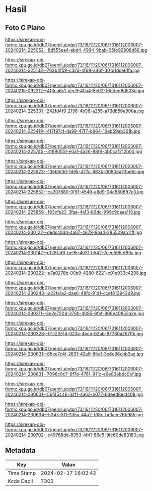 # Hasil

## Foto C Plano

https://sirekap-obj-formc.kpu.go.id/db07/pemilu/pdpr/73/16/11/20/06/7316112006007-20240214-225052--8d555ea4-abd4-4994-9bab-05fe92908d68.jpg

https://sirekap-obj-formc.kpu.go.id/db07/pemilu/pdpr/73/16/11/20/06/7316112006007-20240214-225133--703b4f59-c32d-4f69-a46f-301d1dce6ffa.jpg

https://sirekap-obj-formc.kpu.go.id/db07/pemilu/pdpr/73/16/11/20/06/7316112006007-20240215-092212--4f3ca6c1-dec9-40a4-8e02-16dded6d503d.jpg

https://sirekap-obj-formc.kpu.go.id/db07/pemilu/pdpr/73/16/11/20/06/7316112006007-20240214-225331--242fd4f9-2196-4b98-a255-a73d856e900a.jpg

https://sirekap-obj-formc.kpu.go.id/db07/pemilu/pdpr/73/16/11/20/06/7316112006007-20240214-225419--4f7f97cf-da99-47f7-b964-16eb59ab361b.jpg

https://sirekap-obj-formc.kpu.go.id/db07/pemilu/pdpr/73/16/11/20/06/7316112006007-20240214-225745--31690551-e0a1-4a26-88f9-4b0caf212b0d.jpg

https://sirekap-obj-formc.kpu.go.id/db07/pemilu/pdpr/73/16/11/20/06/7316112006007-20240214-225923--13ebfe30-1d95-477c-883b-0080ea73be6c.jpg

https://sirekap-obj-formc.kpu.go.id/db07/pemilu/pdpr/73/16/11/20/06/7316112006007-20240214-225852--ca207880-0f91-4549-a8d9-04c8808ff7e3.jpg

https://sirekap-obj-formc.kpu.go.id/db07/pemilu/pdpr/73/16/11/20/06/7316112006007-20240214-225859--f93cfe23-3faa-4a13-b6dc-999c9daaa118.jpg

https://sirekap-obj-formc.kpu.go.id/db07/pemilu/pdpr/73/16/11/20/06/7316112006007-20240214-230122--dedcc0dd-4a07-4679-8aa4-285529ab11ff.jpg

https://sirekap-obj-formc.kpu.go.id/db07/pemilu/pdpr/73/16/11/20/06/7316112006007-20240214-230147--df281af6-be95-4b3f-b542-7cee595ef80a.jpg

https://sirekap-obj-formc.kpu.go.id/db07/pemilu/pdpr/73/16/11/20/06/7316112006007-20240214-230222--e7a0278b-00b9-4280-8221-c01e933c4208.jpg

https://sirekap-obj-formc.kpu.go.id/db07/pemilu/pdpr/73/16/11/20/06/7316112006007-20240214-230243--a22fa1e2-dae6-48fc-91d1-ccef813943d9.jpg

https://sirekap-obj-formc.kpu.go.id/db07/pemilu/pdpr/73/16/11/20/06/7316112006007-20240214-230311--3e2e7204-378b-4085-8fef-866e40852a2e.jpg

https://sirekap-obj-formc.kpu.go.id/db07/pemilu/pdpr/73/16/11/20/06/7316112006007-20240214-230328--01c23e14-023a-4ecb-b2ab-87780a297ffe.jpg

https://sirekap-obj-formc.kpu.go.id/db07/pemilu/pdpr/73/16/11/20/06/7316112006007-20240214-230631--85ee7c4f-2631-42a6-85df-3e6e96cbb3ad.jpg

https://sirekap-obj-formc.kpu.go.id/db07/pemilu/pdpr/73/16/11/20/06/7316112006007-20240214-230631--7096c0c7-6f7d-4761-911c-e6e83ebdc0bf.jpg

https://sirekap-obj-formc.kpu.go.id/db07/pemilu/pdpr/73/16/11/20/06/7316112006007-20240214-230631--56f45446-32f1-4a63-b077-b3eed8ecf408.jpg

https://sirekap-obj-formc.kpu.go.id/db07/pemilu/pdpr/73/16/11/20/06/7316112006007-20240214-230634--5347c3f1-2d5a-44a2-b18c-bc1aee76b985.jpg

https://sirekap-obj-formc.kpu.go.id/db07/pemilu/pdpr/73/16/11/20/06/7316112006007-20240214-230702--c49768dd-8953-4f41-86c5-9fc60de83180.jpg


## Metadata

| Key        | Value               |
| ---------- | ------------------- |
| Time Stamp | 2024-02-17 16:02:42 |
| Kode Dapil | 7303                |




